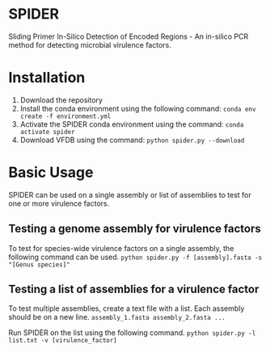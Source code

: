 # SPIDER
Sliding Primer In-Silico Detection of Encoded Regions - An in-silico PCR method for detecting microbial virulence factors.

# Installation
1. Download the repository
2. Install the conda environment using the following command:
`conda env create -f environment.yml`
3. Activate the SPIDER conda environment using the command:
`conda activate spider`
4. Download VFDB using the command:
`python spider.py --download` 

# Basic Usage
SPIDER can be used on a single assembly or list of assemblies to test for one or more virulence factors.

## Testing a genome assembly for virulence factors
To test for species-wide virulence factors on a single assembly, the following command can be used.
`python spider.py -f [assembly].fasta -s "[Genus species]"`

## Testing a list of assemblies for a virulence factor
To test multiple assemblies, create a text file with a list. Each assembly should be on a new line.
``
assembly_1.fasta
assembly_2.fasta
...
``

Run SPIDER on the list using the following command.
`python spider.py -l list.txt -v [virulence_factor]`